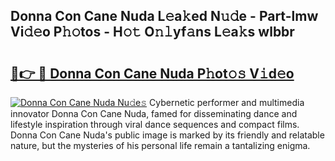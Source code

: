 ## Donna Con Cane Nuda L𝚎a𝚔ed N𝚞𝚍e - Part-lmw Vi𝚍𝚎o P𝚑𝚘tos - H𝚘𝚝 O𝚗𝚕yf𝚊ns L𝚎a𝚔s wlbbr

# <h2><a href="http://kfa9a3f.oniu.top/?m=Donna+Con+Cane+Nuda">🔗👉 🔴 Donna Con Cane Nuda P𝚑ot𝚘𝚜 V𝚒d𝚎o</a></h2>

[![Donna Con Cane Nuda Nu𝚍e𝚜](https://i.imgur.com/0qMVB7G.gif)](http://kfa9a3f.oniu.top/?m=Donna+Con+Cane+Nuda)
Cybernetic performer and multimedia innovator Donna Con Cane Nuda, famed for disseminating dance and lifestyle inspiration through viral dance sequences and compact films. Donna Con Cane Nuda's public image is marked by its friendly and relatable nature, but the mysteries of his personal life remain a tantalizing enigma.  
